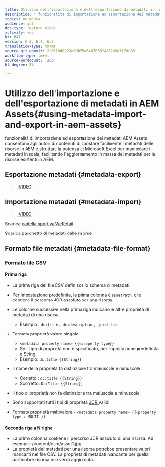 ```yaml
---
title: Utilizzo dell’importazione e dell’esportazione di metadati in  AEM Assets
description: ' funzionalità di importazione ed esportazione dei metadati AEM Assets consentono agli autori di contenuti di spostare facilmente i metadati delle risorse in AEM e sfruttare la potenza di Microsoft Excel per manipolare i metadati in scala, facilitando l''aggiornamento in massa dei metadati per le risorse esistenti in AEM.'
topics: metadata
audience: all
doc-type: feature video
activity: use
kt: 647
version: 6.3, 6.4, 6.5
translation-type: tm+mt
source-git-commit: 2c0818d0223a3db55e6407068f4802b9e7f7dd83
workflow-type: tm+mt
source-wordcount: '256'
ht-degree: 3%

---
```



# Utilizzo dell&#39;importazione e dell&#39;esportazione di metadati in  AEM Assets{#using-metadata-import-and-export-in-aem-assets}

 funzionalità di importazione ed esportazione dei metadati AEM Assets consentono agli autori di contenuti di spostare facilmente i metadati delle risorse in AEM e sfruttare la potenza di Microsoft Excel per manipolare i metadati in scala, facilitando l&#39;aggiornamento in massa dei metadati per le risorse esistenti in AEM.

## Esportazione metadati {#metadata-export}

>[!VIDEO](https://video.tv.adobe.com/v/22132/?quality=9&learn=on)

## Importazione metadati {#metadata-import}

>[!VIDEO](https://video.tv.adobe.com/v/21374/?quality=9&learn=on)

Scarica [cartella sportiva WeRetail](assets/we-retail-sports.zip)

Scarica [pacchetto di metadati delle risorse](assets/we-retail-sports-asset-metadata.zip)

## Formato file metadati {#metadata-file-format}

### Formato file CSV

#### Prima riga

* La prima riga del file CSV definisce lo schema di metadati.
* Per impostazione predefinita, la prima colonna è `assetPath`, che contiene il percorso JCR assoluto per una risorsa.

* Le colonne successive nella prima riga indicano le altre proprietà di metadati di una risorsa.

   * Esempio : `dc:title, dc:description, jcr:title`

* Formato proprietà valore singolo

   * `<metadata property name> {{<property type}}`
   * Se il tipo di proprietà non è specificato, per impostazione predefinita è String.
   * Esempio: `dc:title {{String}}`

* Il nome della proprietà fa distinzione tra maiuscole e minuscole
   * Corretto : `dc:title {{String}}`
   * Scorretto: `Dc:Title {{String}}`

* Il tipo di proprietà non fa distinzione tra maiuscole e minuscole
* Sono supportati tutti i tipi di proprietà [JCR ](https://docs.adobe.com/docs/en/spec/jsr170/javadocs/jcr-2.0/javax/jcr/PropertyType.html) validi

* Formato proprietà multivalore - `<metadata property name> {{<property type : MULTI }}`

#### Seconda riga a N righe

* La prima colonna contiene il percorso JCR assoluto di una risorsa. Ad esempio: /content/dam/asset1.jpg
* La proprietà dei metadati per una risorsa potrebbe presentare valori mancanti nel file CSV. La proprietà di metadati mancante per quella particolare risorsa non verrà aggiornata.
